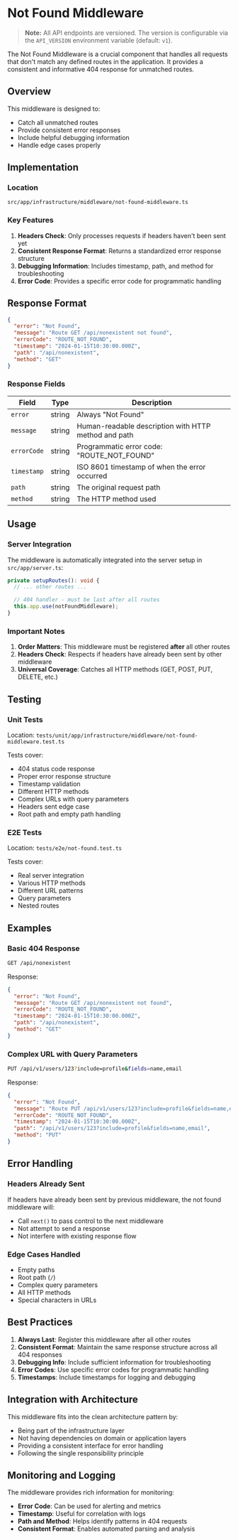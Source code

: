 # Not Found Middleware

> **Note:** All API endpoints are versioned. The version is configurable via the `API_VERSION` environment variable (default: `v1`).

The Not Found Middleware is a crucial component that handles all requests that don't match any defined routes in the application. It provides a consistent and informative 404 response for unmatched routes.

## Overview

This middleware is designed to:

- Catch all unmatched routes
- Provide consistent error responses
- Include helpful debugging information
- Handle edge cases properly

## Implementation

### Location

`src/app/infrastructure/middleware/not-found-middleware.ts`

### Key Features

1. **Headers Check**: Only processes requests if headers haven't been sent yet
2. **Consistent Response Format**: Returns a standardized error response structure
3. **Debugging Information**: Includes timestamp, path, and method for troubleshooting
4. **Error Code**: Provides a specific error code for programmatic handling

## Response Format

```json
{
  "error": "Not Found",
  "message": "Route GET /api/nonexistent not found",
  "errorCode": "ROUTE_NOT_FOUND",
  "timestamp": "2024-01-15T10:30:00.000Z",
  "path": "/api/nonexistent",
  "method": "GET"
}
```

### Response Fields

| Field       | Type   | Description                                          |
| ----------- | ------ | ---------------------------------------------------- |
| `error`     | string | Always "Not Found"                                   |
| `message`   | string | Human-readable description with HTTP method and path |
| `errorCode` | string | Programmatic error code: "ROUTE_NOT_FOUND"           |
| `timestamp` | string | ISO 8601 timestamp of when the error occurred        |
| `path`      | string | The original request path                            |
| `method`    | string | The HTTP method used                                 |

## Usage

### Server Integration

The middleware is automatically integrated into the server setup in `src/app/server.ts`:

```typescript
private setupRoutes(): void {
  // ... other routes ...

  // 404 handler - must be last after all routes
  this.app.use(notFoundMiddleware);
}
```

### Important Notes

1. **Order Matters**: This middleware must be registered **after** all other routes
2. **Headers Check**: Respects if headers have already been sent by other middleware
3. **Universal Coverage**: Catches all HTTP methods (GET, POST, PUT, DELETE, etc.)

## Testing

### Unit Tests

Location: `tests/unit/app/infrastructure/middleware/not-found-middleware.test.ts`

Tests cover:

- 404 status code response
- Proper error response structure
- Timestamp validation
- Different HTTP methods
- Complex URLs with query parameters
- Headers sent edge case
- Root path and empty path handling

### E2E Tests

Location: `tests/e2e/not-found.test.ts`

Tests cover:

- Real server integration
- Various HTTP methods
- Different URL patterns
- Query parameters
- Nested routes

## Examples

### Basic 404 Response

```bash
GET /api/nonexistent
```

Response:

```json
{
  "error": "Not Found",
  "message": "Route GET /api/nonexistent not found",
  "errorCode": "ROUTE_NOT_FOUND",
  "timestamp": "2024-01-15T10:30:00.000Z",
  "path": "/api/nonexistent",
  "method": "GET"
}
```

### Complex URL with Query Parameters

```bash
PUT /api/v1/users/123?include=profile&fields=name,email
```

Response:

```json
{
  "error": "Not Found",
  "message": "Route PUT /api/v1/users/123?include=profile&fields=name,email not found",
  "errorCode": "ROUTE_NOT_FOUND",
  "timestamp": "2024-01-15T10:30:00.000Z",
  "path": "/api/v1/users/123?include=profile&fields=name,email",
  "method": "PUT"
}
```

## Error Handling

### Headers Already Sent

If headers have already been sent by previous middleware, the not found middleware will:

- Call `next()` to pass control to the next middleware
- Not attempt to send a response
- Not interfere with existing response flow

### Edge Cases Handled

- Empty paths
- Root path (`/`)
- Complex query parameters
- All HTTP methods
- Special characters in URLs

## Best Practices

1. **Always Last**: Register this middleware after all other routes
2. **Consistent Format**: Maintain the same response structure across all 404 responses
3. **Debugging Info**: Include sufficient information for troubleshooting
4. **Error Codes**: Use specific error codes for programmatic handling
5. **Timestamps**: Include timestamps for logging and debugging

## Integration with Architecture

This middleware fits into the clean architecture pattern by:

- Being part of the infrastructure layer
- Not having dependencies on domain or application layers
- Providing a consistent interface for error handling
- Following the single responsibility principle

## Monitoring and Logging

The middleware provides rich information for monitoring:

- **Error Code**: Can be used for alerting and metrics
- **Timestamp**: Useful for correlation with logs
- **Path and Method**: Helps identify patterns in 404 requests
- **Consistent Format**: Enables automated parsing and analysis

